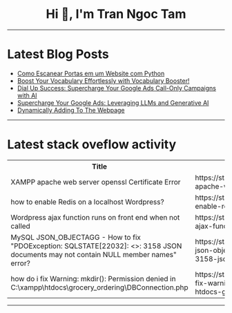 <h1 align="center">Hi 👋, I'm Tran Ngoc Tam</h1>

---

# Latest Blog Posts 
<!-- BLOG-POST-LIST:START -->
- [Como Escanear Portas em um Website com Python](https://dev.to/moprius/como-escanear-portas-em-um-website-com-python-bdm)
- [Boost Your Vocabulary Effortlessly with Vocabulary Booster!](https://dev.to/huseyn0w/boost-your-vocabulary-effortlessly-with-vocabulary-booster-11fd)
- [Dial Up Success: Supercharge Your Google Ads Call-Only Campaigns with AI](https://dev.to/tarwiiga/dial-up-success-supercharge-your-google-ads-call-only-campaigns-with-ai-8h2)
- [Supercharge Your Google Ads: Leveraging LLMs and Generative AI](https://dev.to/tarwiiga/supercharge-your-google-ads-leveraging-llms-and-generative-ai-1a9d)
- [Dynamically Adding To The Webpage](https://dev.to/__khojiakbar__/dynamically-adding-to-the-webpage-5bnl)
<!-- BLOG-POST-LIST:END -->

---

# Latest stack oveflow activity
<table>
  <tr><th>Title</th><th>Link</th></tr>
  <!-- STACKOVERFLOW:START --><tr><td>XAMPP apache web server openssl Certificate Error</td><td>https://stackoverflow.com/questions/78674894/xampp-apache-web-server-openssl-certificate-error</td></tr><tr><td>how to enable Redis on a localhost Wordpress?</td><td>https://stackoverflow.com/questions/78674761/how-to-enable-redis-on-a-localhost-wordpress</td></tr><tr><td>Wordpress ajax function runs on front end when not called</td><td>https://stackoverflow.com/questions/78674644/wordpress-ajax-function-runs-on-front-end-when-not-called</td></tr><tr><td>MySQL JSON_OBJECTAGG - How to fix &quot;PDOException: SQLSTATE[22032]: &lt;&gt;: 3158 JSON documents may not contain NULL member names&quot; error?</td><td>https://stackoverflow.com/questions/78674641/mysql-json-objectagg-how-to-fix-pdoexception-sqlstate22032-3158-json</td></tr><tr><td>how do i fix Warning: mkdir&lpar;&rpar;: Permission denied in C:\xampp\htdocs\grocery_ordering\DBConnection.php</td><td>https://stackoverflow.com/questions/78674501/how-do-i-fix-warning-mkdir-permission-denied-in-c-xampp-htdocs-grocery-orde</td></tr><!-- STACKOVERFLOW:END -->
</table>

---


